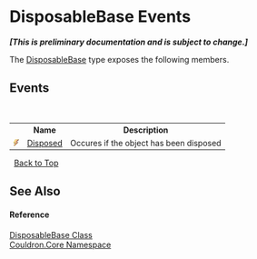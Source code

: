 # DisposableBase Events
 _**\[This is preliminary documentation and is subject to change.\]**_

The <a href="T_Couldron_Core_DisposableBase">DisposableBase</a> type exposes the following members.


## Events
&nbsp;<table><tr><th></th><th>Name</th><th>Description</th></tr><tr><td>![Public event](media/pubevent.gif "Public event")</td><td><a href="E_Couldron_Core_DisposableBase_Disposed">Disposed</a></td><td>
Occures if the object has been disposed</td></tr></table>&nbsp;
<a href="#disposablebase-events">Back to Top</a>

## See Also


#### Reference
<a href="T_Couldron_Core_DisposableBase">DisposableBase Class</a><br /><a href="N_Couldron_Core">Couldron.Core Namespace</a><br />